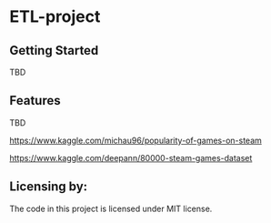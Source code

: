 # ETL-project

## Getting Started

TBD

## Features
TBD

https://www.kaggle.com/michau96/popularity-of-games-on-steam

https://www.kaggle.com/deepann/80000-steam-games-dataset

## Licensing by:

The code in this project is licensed under MIT license.
